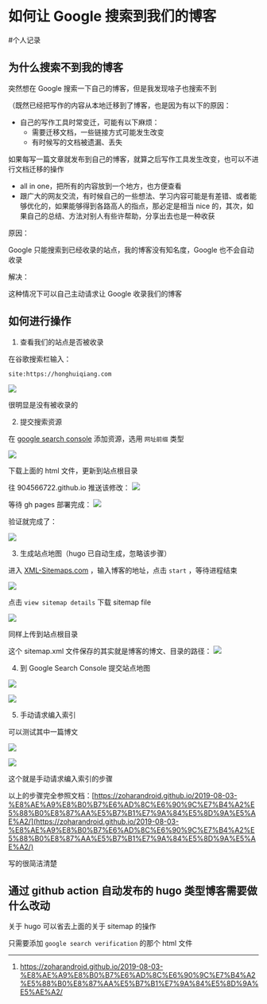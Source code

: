 # 如何让 Google 搜索到我们的博客

<!--more-->
#个人记录 

## 为什么搜索不到我的博客

突然想在 Google 搜索一下自己的博客，但是我发现啥子也搜索不到

（既然已经把写作的内容从本地迁移到了博客，也是因为有以下的原因：
- 自己的写作工具时常变迁，可能有以下麻烦：
	- 需要迁移文档，一些链接方式可能发生改变
	- 有时候写的文档被遗漏、丢失

如果每写一篇文章就发布到自己的博客，就算之后写作工具发生改变，也可以不进行文档迁移的操作

- all in one，把所有的内容放到一个地方，也方便查看
- 跟广大的网友交流，有时候自己的一些想法、学习内容可能是有差错、或者能够优化的，如果能够得到各路高人的指点，那必定是相当 nice 的，其次，如果自己的总结、方法对别人有些许帮助，分享出去也是一种收获


原因：

Google 只能搜索到已经收录的站点，我的博客没有知名度，Google 也不会自动收录

解决：

这种情况下可以自己主动请求让 Google 收录我们的博客

## 如何进行操作

1. 查看我们的站点是否被收录

在谷歌搜索栏输入：
```
site:https://honghuiqiang.com
```
![](images/posts/Pasted%20image%2020230512042226.png)

很明显是没有被收录的

2. 提交搜索资源

在 [google search console](https://search.google.com/search-console) 添加资源，选用 `网址前缀` 类型

![](images/posts/Pasted%20image%2020230512042908.png)

下载上面的 html 文件，更新到站点根目录

往 904566722.github.io 推送该修改：
![](images/posts/Pasted%20image%2020230512043023.png)

等待 gh pages 部署完成：
![](images/posts/Pasted%20image%2020230512043124.png)

验证就完成了：

![](images/posts/Pasted%20image%2020230512043151.png)


3. 生成站点地图（hugo 已自动生成，忽略该步骤）

进入 [XML-Sitemaps.com](https://www.xml-sitemaps.com/) ，输入博客的地址，点击 `start` ，等待进程结束

![](images/posts/Pasted%20image%2020230512043327.png)

点击 `view sitemap details` 下载 sitemap file

![](images/posts/Pasted%20image%2020230512043541.png)

同样上传到站点根目录

这个 sitemap.xml 文件保存的其实就是博客的博文、目录的路径：
![](images/posts/Pasted%20image%2020230512044448.png)

4. 到 Google Search Console 提交站点地图

![](images/posts/Pasted%20image%2020230512044709.png)

![](images/posts/Pasted%20image%2020230512045813.png)

5. 手动请求编入索引

可以测试其中一篇博文

![](images/posts/Pasted%20image%2020230512045931.png)

![](images/posts/Pasted%20image%2020230512050044.png)

这个就是手动请求编入索引的步骤


以上的步骤完全参照文档：[https://zoharandroid.github.io/2019-08-03-%E8%AE%A9%E8%B0%B7%E6%AD%8C%E6%90%9C%E7%B4%A2%E5%88%B0%E8%87%AA%E5%B7%B1%E7%9A%84%E5%8D%9A%E5%AE%A2/](https://zoharandroid.github.io/2019-08-03-%E8%AE%A9%E8%B0%B7%E6%AD%8C%E6%90%9C%E7%B4%A2%E5%88%B0%E8%87%AA%E5%B7%B1%E7%9A%84%E5%8D%9A%E5%AE%A2/)

写的很简洁清楚

## 通过 github action 自动发布的 hugo 类型博客需要做什么改动

关于 hugo 可以省去上面的关于 sitemap 的操作

只需要添加 `google search verification` 的那个 html 文件



---
1. https://zoharandroid.github.io/2019-08-03-%E8%AE%A9%E8%B0%B7%E6%AD%8C%E6%90%9C%E7%B4%A2%E5%88%B0%E8%87%AA%E5%B7%B1%E7%9A%84%E5%8D%9A%E5%AE%A2/
